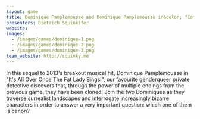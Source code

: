 ```yaml
---
layout: game
title: Dominique Pamplemousse and Dominique Pamplemousse in&colon; "Combinatorial Explosion!"
presenters: Dietrich Squinkifer
website:
images:
  - /images/games/dominique-1.png
  - /images/games/dominique-2.png
  - /images/games/dominique-3.png
team_website: http://squinky.me
---
```

In this sequel to 2013's breakout musical hit, Dominique Pamplemousse in "It's All Over Once The Fat Lady Sings!", our favourite genderqueer private detective discovers that, through the power of multiple endings from the previous game, they have been cloned! Join the two Dominiques as they traverse surrealist landscapes and interrogate increasingly bizarre characters in order to answer a very important question: which one of them is canon?
